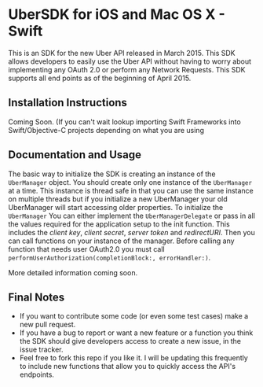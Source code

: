 # UberSDK for iOS and Mac OS X - Swift

This is an SDK for the new Uber API released in March 2015. This SDK allows developers to easily use the Uber API without having to worry about implementing any OAuth 2.0 or perform any Network Requests. This SDK supports all end points as of the beginning of April 2015.

## Installation Instructions 
Coming Soon. (If you can't wait lookup importing Swift Frameworks into Swift/Objective-C projects depending on what you are using

## Documentation and Usage 
The basic way to initialize the SDK is creating an instance of the `UberManager` object. You should create only one instance of the `UberManager` at a time. This instance is thread safe in that you can use the same instance on multiple threads but if you initialize a new UberManager your old UberManager will start accessing older properties. 
To initialize the `UberManager` You can either implement the `UberManagerDelegate` or pass in all the values required for the application setup to the init function. This includes the *client key*, *client secret*, *server token* and *redirectURI*. Then you can call functions on your instance of the manager.
Before calling any function that needs user OAuth2.0 you must call `performUserAuthorization(completionBlock:, errorHandler:)`.

More detailed information coming soon.

## Final Notes
- If you want to contribute some code (or even some test cases) make a new pull request.
- If you have a bug to report or want a new feature or a function you think the SDK should give developers access to create a new issue, in the issue tracker.
- Feel free to fork this repo if you like it. I will be updating this frequently to include new functions that allow you to quickly access the API's endpoints.
